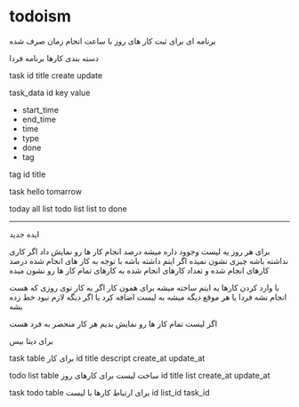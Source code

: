 # todoism


برنامه ای  برای ثبت
کار های روز
با ساعت انجام
زمان صرف شده

دسته بندی کارها
برنامه فردا




task
id
title
create
update

task_data
id
key
value

* start_time
* end_time
* time
* type
* done
* tag


tag
id
title



task hello tomarrow




today
all list
todo list
list to done







-------------
ایده جدید

برای هر روز یه لیست وجوود داره
میشه درصد انجام کار ها رو نمایش داد
اگر کاری نداشته باشه چیزی نشون نمیده
اگر ایتم داشته باشه با توجه به کار های انجام شده درصد کارهای انجام شده و تعداد کارهای انجام شده به کارهای تمام کار ها رو نشون میده


با وارد کردن کارها یه ایتم ساخته میشه برای همون کار
اگر یه کار توی روزی که هست انجام نشه فردا یا هر موقع دیگه میشه به لیست اضافه کرد
یا اگر دیگه لازم نبود خط زده بشه

اگر لیست تمام کار ها رو نمایش بدیم هر کار منحصر به فرد هست


برای دیتا بیس

task table
برای کار
id
title
descript
create_at
update_at

todo list table
ساخت لیست برای کارهای روز
id
title
list
create_at
update_at


task todo table
برای ارتباط کارها با لیست
id
list_id
task_id




